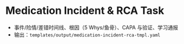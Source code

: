 # Medication Incident & RCA Task

- 事件/险情/差错时间线、根因（5 Whys/鱼骨）、CAPA 与验证、学习通报
- 输出：`templates/output/medication-incident-rca-tmpl.yaml`
